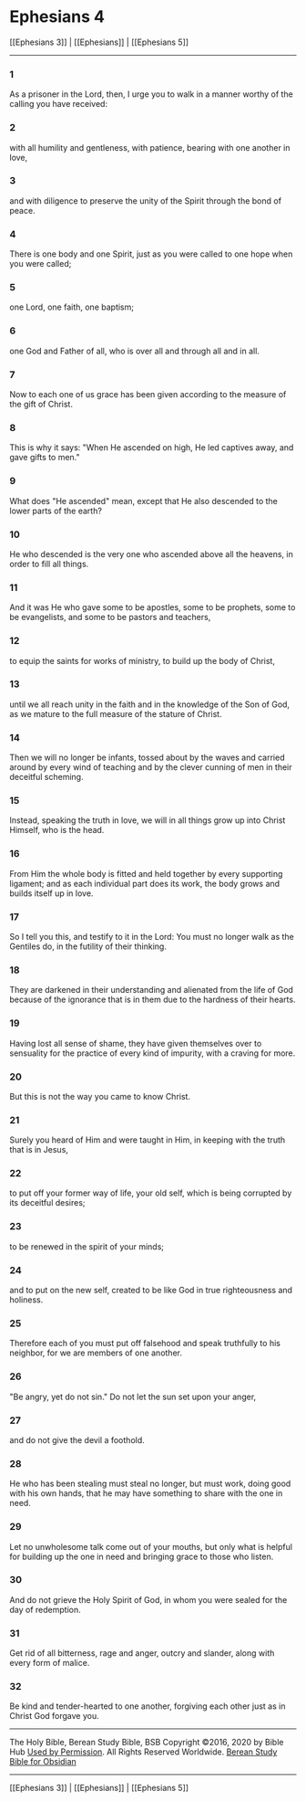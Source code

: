 # Ephesians 4

[[Ephesians 3]] | [[Ephesians]] | [[Ephesians 5]]

---

### 1
As a prisoner in the Lord, then, I urge you to walk in a manner worthy of the calling you have received:

### 2
with all humility and gentleness, with patience, bearing with one another in love,

### 3
and with diligence to preserve the unity of the Spirit through the bond of peace.

### 4
There is one body and one Spirit, just as you were called to one hope when you were called;

### 5
one Lord, one faith, one baptism;

### 6
one God and Father of all, who is over all and through all and in all.

### 7
Now to each one of us grace has been given according to the measure of the gift of Christ.

### 8
This is why it says: "When He ascended on high, He led captives away, and gave gifts to men."

### 9
What does "He ascended" mean, except that He also descended to the lower parts of the earth?

### 10
He who descended is the very one who ascended above all the heavens, in order to fill all things.

### 11
And it was He who gave some to be apostles, some to be prophets, some to be evangelists, and some to be pastors and teachers,

### 12
to equip the saints for works of ministry, to build up the body of Christ,

### 13
until we all reach unity in the faith and in the knowledge of the Son of God, as we mature to the full measure of the stature of Christ.

### 14
Then we will no longer be infants, tossed about by the waves and carried around by every wind of teaching and by the clever cunning of men in their deceitful scheming.

### 15
Instead, speaking the truth in love, we will in all things grow up into Christ Himself, who is the head.

### 16
From Him the whole body is fitted and held together by every supporting ligament; and as each individual part does its work, the body grows and builds itself up in love.

### 17
So I tell you this, and testify to it in the Lord: You must no longer walk as the Gentiles do, in the futility of their thinking.

### 18
They are darkened in their understanding and alienated from the life of God because of the ignorance that is in them due to the hardness of their hearts.

### 19
Having lost all sense of shame, they have given themselves over to sensuality for the practice of every kind of impurity, with a craving for more.

### 20
But this is not the way you came to know Christ.

### 21
Surely you heard of Him and were taught in Him, in keeping with the truth that is in Jesus,

### 22
to put off your former way of life, your old self, which is being corrupted by its deceitful desires;

### 23
to be renewed in the spirit of your minds;

### 24
and to put on the new self, created to be like God in true righteousness and holiness.

### 25
Therefore each of you must put off falsehood and speak truthfully to his neighbor, for we are members of one another.

### 26
"Be angry, yet do not sin." Do not let the sun set upon your anger,

### 27
and do not give the devil a foothold.

### 28
He who has been stealing must steal no longer, but must work, doing good with his own hands, that he may have something to share with the one in need.

### 29
Let no unwholesome talk come out of your mouths, but only what is helpful for building up the one in need and bringing grace to those who listen.

### 30
And do not grieve the Holy Spirit of God, in whom you were sealed for the day of redemption.

### 31
Get rid of all bitterness, rage and anger, outcry and slander, along with every form of malice.

### 32
Be kind and tender-hearted to one another, forgiving each other just as in Christ God forgave you.

---

The Holy Bible, Berean Study Bible, BSB
Copyright ©2016, 2020 by Bible Hub
[Used by Permission](https://berean.bible/terms.htm). All Rights Reserved Worldwide.
[Berean Study Bible for Obsidian](https://github.com/gapmiss/berean-study-bible-for-obsidian)

---

[[Ephesians 3]] | [[Ephesians]] | [[Ephesians 5]]

